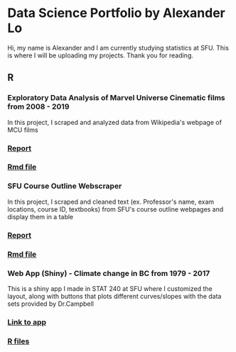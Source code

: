 # Data Science Portfolio by Alexander Lo

Hi, my name is Alexander and I am currently studying statistics at SFU. This is where I will be uploading my projects. Thank you for reading.

## R
### Exploratory Data Analysis of Marvel Universe Cinematic films from 2008 - 2019
In this project, I scraped and analyzed data from Wikipedia's webpage of MCU films
### [Report](https://rpubs.com/alexlo97/499619)
### [Rmd file](https://github.com/alexlo97/Profolio/blob/master/Analysis%20of%20MCU%20films/Analysis_MCU.Rmd)

### SFU Course Outline Webscraper 
In this project, I scraped and cleaned text (ex. Professor's name, exam locations, course ID, textbooks) from SFU's course outline webpages and display them in a table
### [Report](http://rpubs.com/alexlo97/499396)
### [Rmd file](https://github.com/alexlo97/Profolio/blob/master/SFU_webscraper.Rmd)

### Web App (Shiny) - Climate change in BC from 1979 - 2017
This is a shiny app I made in STAT 240 at SFU where I customized the layout, along with buttons that plots different curves/slopes with the data sets provided by Dr.Campbell
### [Link to app](https://shiny.rcg.sfu.ca/u/ala148/shinyapp/)
### [R files](https://github.com/alexlo97/Portfolio/tree/master/Shiny%20App)

